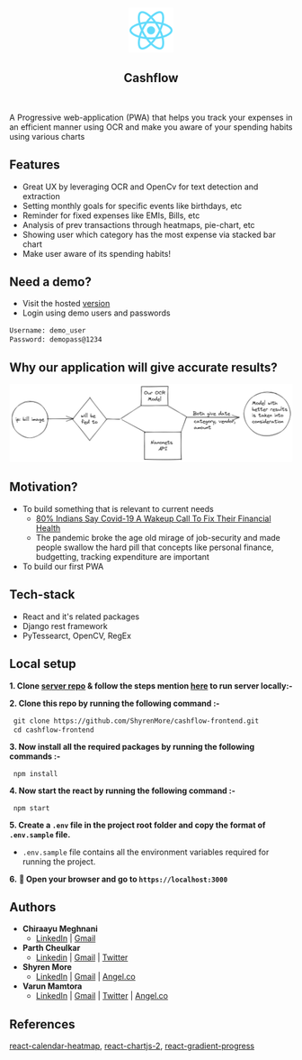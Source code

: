<br />

<p align="center">
    <img src="public/logo192.png" width="80" height="80"/>
</p>

<h2 align="center">Cashflow</h2>
<br />

<p align="justify">
    A Progressive web-application (PWA) that helps you track your expenses in an efficient manner using OCR and make you aware of your spending habits using various charts
</p>

## Features 

- Great UX by leveraging OCR and OpenCv for text detection and extraction
- Setting monthly goals for specific events like birthdays, etc
- Reminder for fixed expenses  like EMIs, Bills, etc
- Analysis of prev transactions through heatmaps, pie-chart, etc
- Showing user which category has the most expense via stacked bar chart
- Make user aware of its spending habits!
 

## Need a demo?

- Visit the hosted [version](https://flowcash.netlify.app/login)
- Login using demo users and passwords
```
Username: demo_user
Password: demopass@1234
```

## Why our application will give accurate results?

![](public/better-model.png)


## Motivation?

- To build something that is relevant to current needs
    - [80% Indians Say Covid-19 A Wakeup Call To Fix Their Financial Health](https://www.outlookindia.com/website/story/business-news-80-indians-say-covid-19-a-wakeup-call-to-fix-their-financial-health-survey/399430)
    - The pandemic broke the age old mirage of job-security and made people swallow the hard pill that concepts like personal finance, budgetting, tracking expenditure are important
-  To build our first PWA

## Tech-stack

- React and it's related packages
- Django rest framework
- PyTessearct, OpenCV, RegEx

## Local setup
 
 **1. Clone [server repo](https://github.com/varunmamtora06/cashflow-backend) & follow the steps mention [here]() to run server locally:-**
 
 **2. Clone this repo by running the following command :-**
 ```
  git clone https://github.com/ShyrenMore/cashflow-frontend.git
  cd cashflow-frontend
 ```
 
 **3. Now install all the required packages by running the following commands :-**
 ```
  npm install 
 ```
 **4. Now start the react by running the following command :-**
 ```
  npm start
 ```
 **5. Create a `.env` file in the project root folder and copy the format of `.env.sample` file.**

   - `.env.sample` file contains all the environment variables required for running the project.
   
   
 **6.** **🎉  Open your browser and go to  `https://localhost:3000`**


## Authors

- **Chiraayu Meghnani**
    - [LinkedIn](http://www.linkedin.com/in/chiraayu-pravin) | [Gmail](mailto:chiraayupm@gmail.com) 
- **Parth Cheulkar**
    - [Linkedin](https://linkedin.com/in/parthcheulkar/) | [Gmail](pscheulkar12@gmail.com) | [Twitter](https://twitter.com/Parth_Vader__)
- **Shyren More**
    - [LinkedIn](https://www.linkedin.com/in/shyrenmore/) | [Gmail](mailto:shyren.more30@gmail.com) | [Angel.co](https://angel.co/u/shyren-more)
- **Varun Mamtora**
    - [LinkedIn](https://www.linkedin.com/in/varun-mamtora-0b725b171/) | [Gmail](mailto:varunmamtora@gmail.com) | [Twitter](https://twitter.com/MamtoraVarun) | [Angel.co](https://angel.co/u/varun-mamtora)
   
## References

[react-calendar-heatmap](https://github.com/kevinsqi/react-calendar-heatmap), [react-chartjs-2](https://react-chartjs-2.netlify.app/), [react-gradient-progress](https://github.com/prasannamestha/react-gradient-progress)
